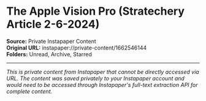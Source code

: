 # The Apple Vision Pro (Stratechery Article 2-6-2024)

**Source:** Private Instapaper Content  
**Original URL:** instapaper://private-content/1662546144  
**Folders:** Unread, Archive, Starred  

---

*This is private content from Instapaper that cannot be directly accessed via URL. The content was saved privately to your Instapaper account and would need to be accessed through Instapaper's full-text extraction API for complete content.*